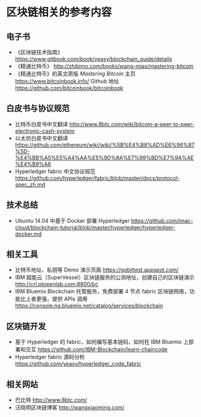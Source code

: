 # 区块链相关的参考内容

## 电子书

* 《区块链技术指南》 https://www.gitbook.com/book/yeasy/blockchain_guide/details
* 《精通比特币》 http://zhibimo.com/books/wang-miao/mastering-bitcoin
* 《精通比特币》的英文原版 *Mastering Bitcoin* 主页 https://www.bitcoinbook.info/ Github 地址 https://github.com/bitcoinbook/bitcoinbook

## 白皮书与协议规范

* 比特币白皮书中文翻译 http://www.8btc.com/wiki/bitcoin-a-peer-to-peer-electronic-cash-system
* 以太坊白皮书中文翻译 https://github.com/ethereum/wiki/wiki/%5B%E4%B8%AD%E6%96%87%5D-%E4%BB%A5%E5%A4%AA%E5%9D%8A%E7%99%BD%E7%9A%AE%E4%B9%A6
* Hyperledger fabric 中文协议规范 https://github.com/hyperledger/fabric/blob/master/docs/protocol-spec_zh.md

## 技术总结

* Ubuntu 14.04 中基于 Docker 部署 Hyperledger https://github.com/imac-cloud/blockchain-tutorial/blob/master/hyperledger/hyperledger-docker.md

## 相关工具

* 比特币地址、私钥等 Demo 演示页面 https://gobittest.appspot.com/
* IBM 超能云（SuperVessel）区块链服务的公测地址，创建自己的区块链演示 http://crl.ptopenlab.com:8800/bc
* IBM Bluemix Blockchain 托管服务，免费部署 4 节点 fabric 区块链网络，功能比上者更强，提供 APIs 调用 https://console.ng.bluemix.net/catalog/services/blockchain

## 区块链开发

* 基于 Hyperledger 的 fabric，如何编写基本链码，如何在 IBM Bluemix 上部署和交互 https://github.com/IBM-Blockchain/learn-chaincode
* Hyperledger fabric 源码分析 https://github.com/yeasy/hyperledger_code_fabric

## 相关网站

* 巴比特 http://www.8btc.com/
* 汪晓明区块链博客 http://wangxiaoming.com/
